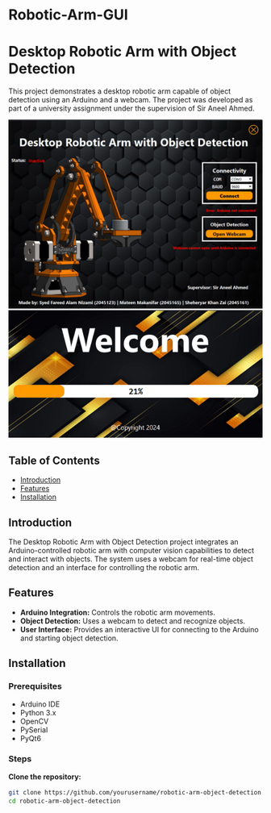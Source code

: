 # Robotic-Arm-GUI
# Desktop Robotic Arm with Object Detection

This project demonstrates a desktop robotic arm capable of object detection using an Arduino and a webcam. The project was developed as part of a university assignment under the supervision of Sir Aneel Ahmed.

![Main Screen](main-screen-screenshot.png)
![loading Screen](loading-screen-screenshot.png)

## Table of Contents

- [Introduction](#introduction)
- [Features](#features)
- [Installation](#installation)


## Introduction

The Desktop Robotic Arm with Object Detection project integrates an Arduino-controlled robotic arm with computer vision capabilities to detect and interact with objects. The system uses a webcam for real-time object detection and an interface for controlling the robotic arm.

## Features

- **Arduino Integration:** Controls the robotic arm movements.
- **Object Detection:** Uses a webcam to detect and recognize objects.
- **User Interface:** Provides an interactive UI for connecting to the Arduino and starting object detection.

## Installation

### Prerequisites

- Arduino IDE
- Python 3.x
- OpenCV
- PySerial
- PyQt6

### Steps

 **Clone the repository:**
   ```sh
   git clone https://github.com/yourusername/robotic-arm-object-detection.git
   cd robotic-arm-object-detection

